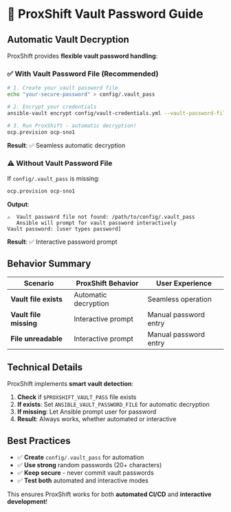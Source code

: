 # 🔐 ProxShift Vault Password Guide

## Automatic Vault Decryption

ProxShift provides **flexible vault password handling**:

### ✅ **With Vault Password File (Recommended)**

```bash
# 1. Create your vault password file
echo "your-secure-password" > config/.vault_pass

# 2. Encrypt your credentials
ansible-vault encrypt config/vault-credentials.yml --vault-password-file config/.vault_pass

# 3. Run ProxShift - automatic decryption!
ocp.provision ocp-sno1
```

**Result**: ✅ Seamless automatic decryption

### ⚠️ **Without Vault Password File**

If `config/.vault_pass` is missing:

```bash
ocp.provision ocp-sno1
```

**Output**:
```
⚠️  Vault password file not found: /path/to/config/.vault_pass
   Ansible will prompt for vault password interactively
Vault password: [user types password]
```

**Result**: ✅ Interactive password prompt

## Behavior Summary

| Scenario | ProxShift Behavior | User Experience |
|----------|-------------------|-----------------|
| **Vault file exists** | Automatic decryption | Seamless operation |
| **Vault file missing** | Interactive prompt | Manual password entry |
| **File unreadable** | Interactive prompt | Manual password entry |

## Technical Details

ProxShift implements **smart vault detection**:

1. **Check** if `$PROXSHIFT_VAULT_PASS` file exists
2. **If exists**: Set `ANSIBLE_VAULT_PASSWORD_FILE` for automatic decryption  
3. **If missing**: Let Ansible prompt user for password
4. **Result**: Always works, whether automated or interactive

## Best Practices

- ✅ **Create** `config/.vault_pass` for automation
- ✅ **Use strong** random passwords (20+ characters)  
- ✅ **Keep secure** - never commit vault passwords
- ✅ **Test both** automated and interactive modes

This ensures ProxShift works for both **automated CI/CD** and **interactive development**!
